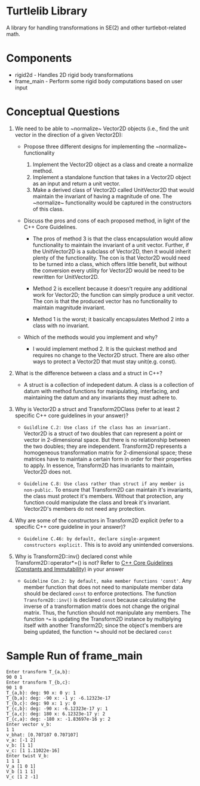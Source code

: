 # Turtlelib Library
A library for handling transformations in SE(2) and other turtlebot-related math.

# Components
- rigid2d - Handles 2D rigid body transformations
- frame_main - Perform some rigid body computations based on user input

# Conceptual Questions
1. We need to be able to ~normalize~ Vector2D objects (i.e., find the unit vector in the direction of a given Vector2D):
   - Propose three different designs for implementing the ~normalize~ functionality
      1. Implement the Vector2D object as a class and create a normalize method.
      2. Implement a standalone function that takes in a Vector2D object as an input and return a unit vector.
      3. Make a derived class of Vector2D called UnitVector2D that would maintain the invariant of having a magnitude of one. The ~normalize~ functionality would be captured in the constructors of this class.   

   - Discuss the pros and cons of each proposed method, in light of the C++ Core Guidelines.

      - The pros of method 3 is that the class encapsulation would allow functionality to maintain the invariant of a unit vector. Further, if the UnitVector2D is a subclass of Vector2D, then it would inherit plenty of the functionality. The con is that Vector2D would need to be turned into a class, which offers little benefit, but without the conversion every utility for Vector2D would be need to be rewritten for UnitVector2D.

      - Method 2 is excellent because it doesn't require any additional work for Vector2D; the function can simply produce a unit vector. The con is that the produced vector has no functionality to maintain magnitude invariant. 

      - Method 1 is the worst; it basically encapsulates Method 2 into a class with no invariant. 

   - Which of the methods would you implement and why?

      - I would implement method 2. It is the quickest method and requires no change to the Vector2D struct. There are also other ways to protect a Vector2D that must stay unit(e.g. const). 


2. What is the difference between a class and a struct in C++?
    - A struct is a collection of indepedent datum. A class is a collection of datum with method functions for manipulating, interfacing, and maintaining the datum and any invariants they must adhere to. 


3. Why is Vector2D a struct and Transform2DClass (refer to at least 2 specific C++ core guidelines in your answer)?
    - `Guildline C.2: Use class if the class has an invariant.` Vector2D is a struct of two doubles that can represent a point or vector in 2-dimensional space. But there is no relationship between the two doubles; they are independent. Transform2D represents a homogeneous transformation matrix for 2-dimensional space; these matrices have to maintain a certain form in order for their properties to apply. In essence, Transform2D has invariants to maintain, Vector2D does not.

    - `Guideline C.8: Use class rather than struct if any member is non-public.` To ensure that Transform2D can maintain it's invariants, the class must protect it's members. Without that protection, any function could manipulate the class and break it's invariant. Vector2D's members do not need any protection. 

4. Why are some of the constructors in Transform2D explicit (refer to a specific C++ core guideline in your answer)?
    - `Guideline C.46: by default, declare single-argument constructors explicit.` This is to avoid any unintended conversions. 

5. Why is Transform2D::inv() declared const while Transform2D::operator*=() is not? Refer to [C++ Core Guidelines (Constants and Immutability)](https://isocpp.github.io/CppCoreGuidelines/CppCoreGuidelines#con-constants-and-immutability) in your answer
    - `Guideline Con.2: by default, make member functions 'const'`. Any member function that does not need to manipulate member data should be declared `const` to enforce protections. The function `Transform2D::inv()` is declared `const` because calculating the inverse of a transformation matrix does not change the original matrix. Thus, the function should not manipulate any members. The function `*=` is updating the Transform2D instance by multiplying itself with another Transform2D; since the object's members are being updated, the function `*=` should not be declared `const`

# Sample Run of frame_main
```
Enter transform T_{a,b}:
90 0 1
Enter transform T_{b,c}:
90 1 0
T_{a,b}: deg: 90 x: 0 y: 1
T_{b,a}: deg: -90 x: -1 y: -6.12323e-17
T_{b,c}: deg: 90 x: 1 y: 0
T_{c,b}: deg: -90 x: -6.12323e-17 y: 1
T_{a,c}: deg: 180 x: 6.12323e-17 y: 2
T_{c,a}: deg: -180 x: -1.83697e-16 y: 2
Enter vector v_b:
1 1
v_bhat: [0.707107 0.707107]
v_a: [-1 2]
v_b: [1 1]
v_c: [1 1.11022e-16]
Enter twist V_b:
1 1 1
V_a [1 0 1]
V_b [1 1 1]
V_c [1 2 -1]
```